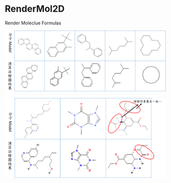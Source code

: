 # RenderMol2D
Render Moleclue Formulas 

![結果1](https://github.com/WenShaoPang/RenderMol2D/blob/master/Note/結果1.png)

![結果2](https://github.com/WenShaoPang/RenderMol2D/blob/master/Note/結果2.png)
